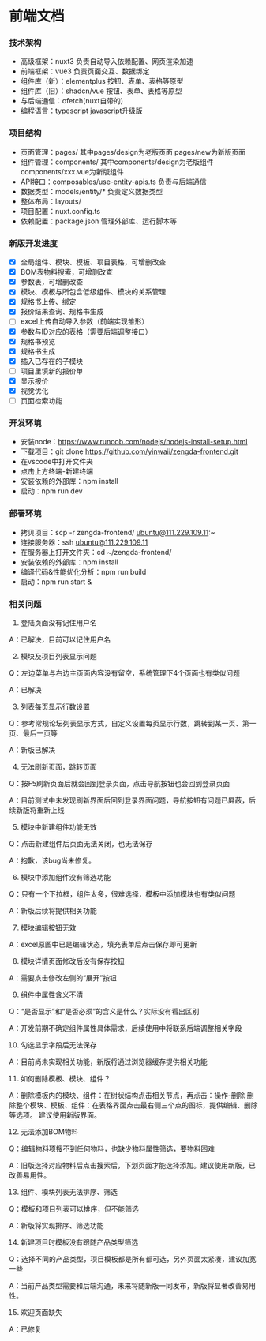 # 前端文档
### 技术架构
- 高级框架：nuxt3 负责自动导入依赖配置、网页渲染加速
- 前端框架：vue3 负责页面交互、数据绑定
- 组件库（新）：elementplus 按钮、表单、表格等原型
- 组件库（旧）：shadcn/vue 按钮、表单、表格等原型
- 与后端通信：ofetch(nuxt自带的)
- 编程语言：typescript javascript升级版

### 项目结构
- 页面管理：pages/ 其中pages/design为老版页面 pages/new为新版页面
- 组件管理：components/ 其中components/design为老版组件 components/xxx.vue为新版组件
- API接口：composables/use-entity-apis.ts 负责与后端通信
- 数据类型：models/entity/* 负责定义数据类型
- 整体布局：layouts/
- 项目配置：nuxt.config.ts
- 依赖配置：package.json 管理外部库、运行脚本等

### 新版开发进度
- [x] 全局组件、模块、模板、项目表格，可增删改查
- [x] BOM表物料搜索，可增删改查
- [x] 参数表，可增删改查
- [x] 模块、模板与所包含低级组件、模块的关系管理
- [x] 规格书上传、绑定
- [x] 报价结果查询、规格书生成
- [ ] excel上传自动导入参数（前端实现雏形）
- [x] 参数与ID对应的表格（需要后端调整接口）
- [x] 规格书预览
- [x] 规格书生成
- [x] 插入已存在的子模块
- [ ] 项目里填新的报价单
- [x] 显示报价
- [x] 视觉优化
- [ ] 页面检索功能

### 开发环境
- 安装node：https://www.runoob.com/nodejs/nodejs-install-setup.html
- 下载项目：git clone https://github.com/yinwaii/zengda-frontend.git
- 在vscode中打开文件夹
- 点击上方终端-新建终端
- 安装依赖的外部库：npm install
- 启动：npm run dev

### 部署环境
- 拷贝项目：scp -r zengda-frontend/ ubuntu@111.229.109.11:~
- 连接服务器：ssh ubuntu@111.229.109.11
- 在服务器上打开文件夹：cd ~/zengda-frontend/
- 安装依赖的外部库：npm install
- 编译代码&性能优化分析：npm run build
- 启动：npm run start &

### 相关问题
1. 登陆页面没有记住用户名

A：已解决，目前可以记住用户名

2. 模块及项目列表显示问题

Q：左边菜单与右边主页面内容没有留空，系统管理下4个页面也有类似问题

A：已解决

3. 列表每页显示行数设置

Q：参考常规论坛列表显示方式，自定义设置每页显示行数，跳转到某一页、第一页、最后一页等

A：新版已解决

4. 无法刷新页面，跳转页面

Q：按F5刷新页面后就会回到登录页面，点击导航按钮也会回到登录页面

A：目前测试中未发现刷新界面后回到登录界面问题，导航按钮有问题已屏蔽，后续新版将重新上线

5. 模块中新建组件功能无效

Q：点击新建组件后页面无法关闭，也无法保存

A：抱歉，该bug尚未修复。

6. 模块中添加组件没有筛选功能

Q：只有一个下拉框，组件太多，很难选择，模板中添加模块也有类似问题

A：新版后续将提供相关功能

7. 模块编辑按钮无效

A：excel原图中已是编辑状态，填充表单后点击保存即可更新

8. 模块详情页面修改后没有保存按钮

A：需要点击修改左侧的“展开”按钮

9. 组件中属性含义不清

Q：“是否显示”和“是否必须”的含义是什么？实际没有看出区别

A：开发前期不确定组件属性具体需求，后续使用中将联系后端调整相关字段

10. 勾选显示字段后无法保存

A：目前尚未实现相关功能，新版将通过浏览器缓存提供相关功能

11. 如何删除模板、模块、组件？

A：删除模板内的模块、组件：在树状结构点击相关节点，再点击：操作-删除
  删除整个模块、模板、组件：在表格界面点击最右侧三个点的图标，提供编辑、删除等选项。
	建议使用新版界面。

12. 无法添加BOM物料

Q：编辑物料项搜不到任何物料，也缺少物料属性筛选，要物料困难

A：旧版选择对应物料后点击搜索后，下划页面才能选择添加。建议使用新版，已改善易用性。

13. 组件、模块列表无法排序、筛选

Q：模板和项目列表可以排序，但不能筛选

A：新版将实现排序、筛选功能

14. 新建项目时模板没有跟随产品类型筛选

Q：选择不同的产品类型，项目模板都是所有都可选，另外页面太紧凑，建议加宽一些

A：当前产品类型需要和后端沟通，未来将随新版一同发布，新版将显著改善易用性。

15. 欢迎页面缺失

A：已修复